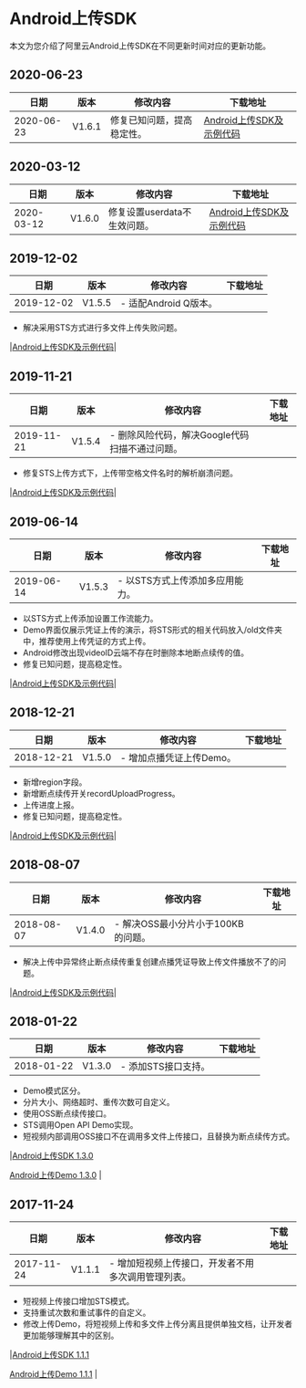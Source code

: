 # Android上传SDK

本文为您介绍了阿里云Android上传SDK在不同更新时间对应的更新功能。

## 2020-06-23

|日期|版本|修改内容|下载地址|
|--|--|----|----|
|2020-06-23|V1.6.1|修复已知问题，提高稳定性。|[Android上传SDK及示例代码](https://alivc-demo-cms.alicdn.com/versionProduct/sourceCode/upload/1.6.1/ApsaraVideo_Upload_v1.6.1_Android_20200623.zip)|

## 2020-03-12

|日期|版本|修改内容|下载地址|
|--|--|----|----|
|2020-03-12|V1.6.0|修复设置userdata不生效问题。|[Android上传SDK及示例代码](https://alivc-demo-cms.alicdn.com/versionProduct/sourceCode/upload/1.6.0/ApsaraVideo_Upload_v1.6.0_Android_20200311.zip?spm=a2c4g.11186623.2.13.5d68689de8CAmR&file=ApsaraVideo_Upload_v1.6.0_Android_20200311.zip)|

## 2019-12-02

|日期|版本|修改内容|下载地址|
|--|--|----|----|
|2019-12-02|V1.5.5|-   适配Android Q版本。
-   解决采用STS方式进行多文件上传失败问题。

|[Android上传SDK及示例代码](https://alivc-demo-cms.alicdn.com/versionProduct/sourceCode/upload/1.5.5/ApsaraVideo_Upload_v1.5.5_Android_20191202.zip)|

## 2019-11-21

|日期|版本|修改内容|下载地址|
|--|--|----|----|
|2019-11-21|V1.5.4|-   删除风险代码，解决Google代码扫描不通过问题。
-   修复STS上传方式下，上传带空格文件名时的解析崩溃问题。

|[Android上传SDK及示例代码](https://alivc-demo-cms.alicdn.com/versionProduct/sourceCode/upload/1.5.4/ApsaraVideo_Upload_v1.5.4_Android_20191122.zip)|

## 2019-06-14

|日期|版本|修改内容|下载地址|
|--|--|----|----|
|2019-06-14|V1.5.3|-   以STS方式上传添加多应用能力。
-   以STS方式上传添加设置工作流能力。
-   Demo界面仅展示凭证上传的演示，将STS形式的相关代码放入/old文件夹中，推荐使用上传凭证的方式上传。
-   Android修改出现videoID云端不存在时删除本地断点续传的值。
-   修复已知问题，提高稳定性。

|[Android上传SDK及示例代码](https://vod-download.cn-shanghai.aliyuncs.com/sdk/vodupload/1.5.3/ApsaraVideo_Upload_v1.5.3_Android_20190614.zip)|

## 2018-12-21

|日期|版本|修改内容|下载地址|
|--|--|----|----|
|2018-12-21|V1.5.0|-   增加点播凭证上传Demo。
-   新增region字段。
-   新增断点续传开关recordUploadProgress。
-   上传进度上报。
-   修复已知问题，提高稳定性。

|[Android上传SDK及示例代码](https://vod-download.cn-shanghai.aliyuncs.com/sdk/vodupload/1.5/ApsaraVideo_Upload_v1.5.0_Android_20181221.zip)|

## 2018-08-07

|日期|版本|修改内容|下载地址|
|--|--|----|----|
|2018-08-07|V1.4.0|-   解决OSS最小分片小于100KB的问题。
-   解决上传中异常终止断点续传重复创建点播凭证导致上传文件播放不了的问题。

|[Android上传SDK及示例代码](https://vod-download.cn-shanghai.aliyuncs.com/vodupload/1.4/ApsaraVideo_Uplpad_v1.4.0_Android_20180806.zip)|

## 2018-01-22

|日期|版本|修改内容|下载地址|
|--|--|----|----|
|2018-01-22|V1.3.0|-   添加STS接口支持。
-   Demo模式区分。
-   分片大小、网络超时、重传次数可自定义。
-   使用OSS断点续传接口。
-   STS调用Open API Demo实现。
-   短视频内部调用OSS接口不在调用多文件上传接口，且替换为断点续传方式。

|[Android上传SDK 1.3.0](http://docs-aliyun.cn-hangzhou.oss.aliyun-inc.com/assets/attach/51992/cn_zh/1516604091547/VodUploadSDK_1.3.0.zip?spm=5176.doc51992.2.31.JXmtz7&file=VodUploadSDK_1.3.0.zip)

[Android上传Demo 1.3.0](http://docs-aliyun.cn-hangzhou.oss.aliyun-inc.com/assets/attach/51992/cn_zh/1516604049881/VODUploadDemo-android-1.3.0.zip?spm=5176.doc51992.2.32.JXmtz7&file=VODUploadDemo-android-1.3.0.zip) |

## 2017-11-24

|日期|版本|修改内容|下载地址|
|--|--|----|----|
|2017-11-24|V1.1.1|-   增加短视频上传接口，开发者不用多次调用管理列表。
-   短视频上传接口增加STS模式。
-   支持重试次数和重试事件的自定义。
-   修改上传Demo，将短视频上传和多文件上传分离且提供单独文档，让开发者更加能够理解其中的区别。

|[Android上传SDK 1.1.1](http://docs-aliyun.cn-hangzhou.oss.aliyun-inc.com/assets/attach/51992/cn_zh/1511938777522/VodUploadSDK1.1.1.zip)

[Android上传Demo 1.1.1](http://docs-aliyun.cn-hangzhou.oss.aliyun-inc.com/assets/attach/53059/cn_zh/1511525715563/VODUploadDemo-android-1.1.1.zip) |

